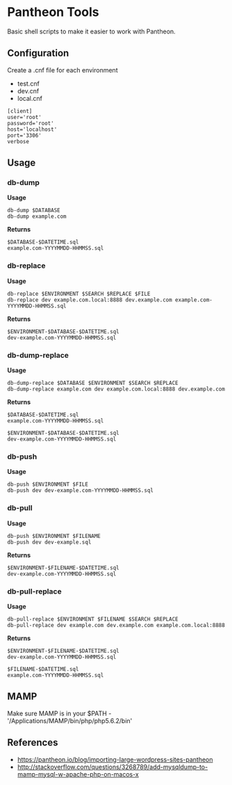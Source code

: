 # Pantheon Tools
Basic shell scripts to make it easier to work with Pantheon.

## Configuration
Create a .cnf file for each environment
- test.cnf
- dev.cnf
- local.cnf
```
[client]
user='root'
password='root'
host='localhost'
port='3306'
verbose
```

## Usage

### db-dump
**Usage**
```
db-dump $DATABASE
db-dump example.com
```
**Returns**
```
$DATABASE-$DATETIME.sql
example.com-YYYYMMDD-HHMMSS.sql
```

### db-replace
**Usage**
```
db-replace $ENVIRONMENT $SEARCH $REPLACE $FILE
db-replace dev example.com.local:8888 dev.example.com example.com-YYYYMMDD-HHMMSS.sql
```
**Returns**
```
$ENVIRONMENT-$DATABASE-$DATETIME.sql
dev-example.com-YYYYMMDD-HHMMSS.sql
```

### db-dump-replace
**Usage**
```
db-dump-replace $DATABASE $ENVIRONMENT $SEARCH $REPLACE
db-dump-replace example.com dev example.com.local:8888 dev.example.com
```
**Returns**
```
$DATABASE-$DATETIME.sql
example.com-YYYYMMDD-HHMMSS.sql

$ENVIRONMENT-$DATABASE-$DATETIME.sql
dev-example.com-YYYYMMDD-HHMMSS.sql
```

### db-push
**Usage**
```
db-push $ENVIRONMENT $FILE
db-push dev dev-example.com-YYYYMMDD-HHMMSS.sql
```

### db-pull
**Usage**
```
db-push $ENVIRONMENT $FILENAME
db-push dev dev-example.sql
```
**Returns**
```
$ENVIRONMENT-$FILENAME-$DATETIME.sql
dev-example.com-YYYYMMDD-HHMMSS.sql
```

### db-pull-replace
**Usage**
```
db-pull-replace $ENVIRONMENT $FILENAME $SEARCH $REPLACE
db-pull-replace dev example.com dev.example.com example.com.local:8888
```
**Returns**
```
$ENVIRONMENT-$FILENAME-$DATETIME.sql
dev-example.com-YYYYMMDD-HHMMSS.sql

$FILENAME-$DATETIME.sql
example.com-YYYYMMDD-HHMMSS.sql
```
## MAMP
Make sure MAMP is in your $PATH - '/Applications/MAMP/bin/php/php5.6.2/bin'

## References
- https://pantheon.io/blog/importing-large-wordpress-sites-pantheon
- http://stackoverflow.com/questions/3268789/add-mysqldump-to-mamp-mysql-w-apache-php-on-macos-x
